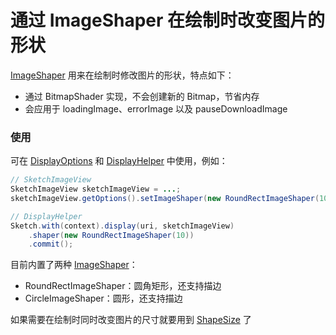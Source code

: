 # 通过 ImageShaper 在绘制时改变图片的形状

[ImageShaper] 用来在绘制时修改图片的形状，特点如下：

* 通过 BitmapShader 实现，不会创建新的 Bitmap，节省内存
* 会应用于 loadingImage、errorImage 以及 pauseDownloadImage

### 使用

可在 [DisplayOptions] 和 [DisplayHelper] 中使用，例如：

```java
// SketchImageView
SketchImageView sketchImageView = ...;
sketchImageView.getOptions().setImageShaper(new RoundRectImageShaper(10));

// DisplayHelper
Sketch.with(context).display(uri, sketchImageView)
    .shaper(new RoundRectImageShaper(10))
    .commit();
```

目前内置了两种 [ImageShaper]：

* RoundRectImageShaper：圆角矩形，还支持描边
* CircleImageShaper：圆形，还支持描边

如果需要在绘制时同时改变图片的尺寸就要用到 [ShapeSize] 了

[ImageShaper]: ../../sketch/src/main/java/me/xiaopan/sketch/shaper/ImageShaper.java
[ImageProcessor]: image_processor.md
[LoadOptions]: ../../sketch/src/main/java/me/xiaopan/sketch/request/LoadOptions.java
[DisplayOptions]: ../../sketch/src/main/java/me/xiaopan/sketch/request/DisplayOptions.java
[LoadHelper]: ../../sketch/src/main/java/me/xiaopan/sketch/request/LoadHelper.java
[DisplayHelper]: ../../sketch/src/main/java/me/xiaopan/sketch/request/DisplayHelper.java
[ShapeSize]: shape_size.md
